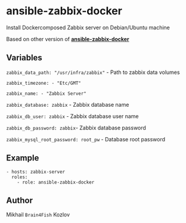 # ansible-zabbix-docker
Install Dockercomposed Zabbix server on Debian/Ubuntu machine

Based on other version of **[ansible-zabbix-docker](https://github.com/zabbix/ansible-zabbix-docker)**


## Variables

`zabbix_data_path: "/usr/infra/zabbix"` - Path to zabbix data volumes

`zabbix_timezone: - "Etc/GMT"`

`zabbix_name: - "Zabbix Server"`

`zabbix_database: zabbix` - Zabbix database name

`zabbix_db_user: zabbix` - Zabbix database user name

`zabbix_db_password: zabbix`-  Zabbix database password

`zabbix_mysql_root_password: root_pw` - Database root password


## Example
    - hosts: zabbix-server
      roles:
        - role: ansible-zabbix-docker


## Author
Mikhail `Brain4Fish` Kozlov
